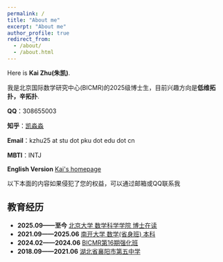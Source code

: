 ```yaml
---
permalink: /
title: "About me"
excerpt: "About me"
author_profile: true
redirect_from: 
  - /about/
  - /about.html
---
```


Here is **Kai Zhu(朱凯)**.

我是北京国际数学研究中心(BICMR)的2025级博士生，目前兴趣方向是**低维拓扑，辛拓扑**. 

**QQ**：308655003

**知乎**：[凯淼淼](https://www.zhihu.com/people/174562/posts)

**Email**：kzhu25 at stu dot pku dot edu dot cn

**MBTI**：INTJ

**English Version** [Kai's homepage](https://sites.google.com/view/kaizhu/home)

以下本面的内容如果侵犯了您的权益，可以通过邮箱或QQ联系我

## 教育经历

- **2025.09——至今** <u>北京大学 数学科学学院 博士在读</u>
- **2021.09——2025.06** <u>南开大学 数学(省身班) 本科</u>
- **2024.02——2024.06** <u>BICMR第16期强化班</u>
- **2018.09——2021.06** <u>湖北省襄阳市第五中学</u>
